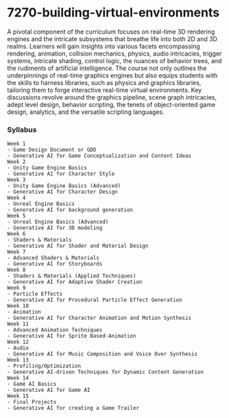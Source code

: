 # 7270-building-virtual-environments

A pivotal component of the curriculum focuses on real-time 3D rendering engines and the intricate subsystems that breathe life into both 2D and 3D realms. Learners will gain insights into various facets
encompassing rendering, animation, collision mechanics, physics, audio intricacies, trigger systems, intricate shading, control logic, the nuances of behavior trees, and the rudiments of artificial intelligence.
The course not only outlines the underpinnings of real-time graphics engines but also equips students with the skills to harness libraries, such as physics and graphics libraries, tailoring them to forge
interactive real-time virtual environments. Key discussions revolve around the graphics pipeline, scene graph intricacies, adept level design, behavior scripting, the tenets of object-oriented game design,
analytics, and the versatile scripting languages.

### Syllabus
    Week 1
    - Game Design Document or GDD
    - Generative AI for Game Conceptualization and Content Ideas
    Week 2
    - Unity Game Engine Basics
    - Generative AI for Character Style
    Week 3
    - Unity Game Engine Basics (Advanced)
    - Generative AI for Character Design  
    Week 4
    - Unreal Engine Basics
    - Generative AI for background generation
    Week 5
    - Unreal Engine Basics (Advanced)
    - Generative AI for 3D modeling
    Week 6
    - Shaders & Materials
    - Generative AI for Shader and Material Design
    Week 7
    - Advanced Shaders & Materials
    - Generative AI for Storyboards
    Week 8
    - Shaders & Materials (Applied Techniques)
    - Generative AI for Adaptive Shader Creation
    Week 9
    - Particle Effects
    - Generative AI for Procedural Particle Effect Generation
    Week 10
    - Animation
    - Generative AI for Character Animation and Motion Synthesis
    Week 11
    - Advanced Animation Techniques
    - Generative AI for Sprite Based-Animation
    Week 12
    - Audio
    - Generative AI for Music Composition and Voice Over Synthesis
    Week 13
    - Profiling/Optimization
    - Generative AI-driven Techniques for Dynamic Content Generation
    Week 14
    - Game AI Basics
    - Generative AI for Game AI
    Week 15
    - Final Projects
    - Generative AI for creating a Game Trailer


